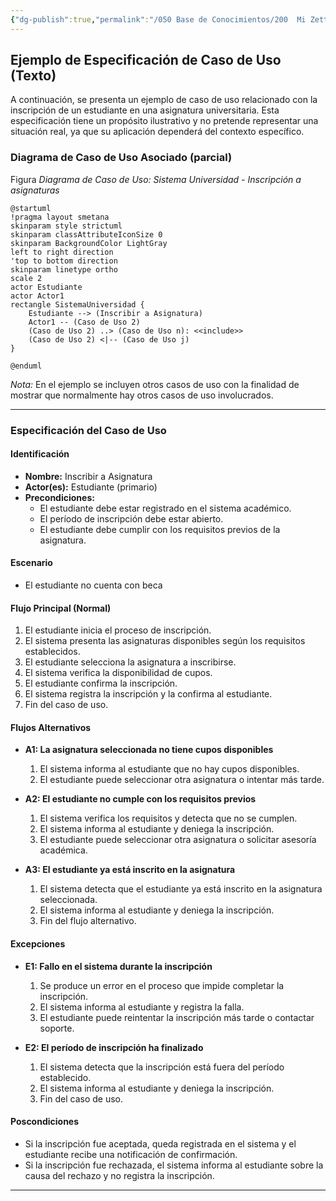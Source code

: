 ```yaml
---
{"dg-publish":true,"permalink":"/050 Base de Conocimientos/200  Mi Zettelkasten/100 Docencia/IS1/2025/Clase 09 Diagrama de Casos de Uso (Fundamentos y Elementos Básicos)/Zk Diagrama de Casos de Uso - Elementos (Caso de Uso) Especificación - Ejemplo/","tags":["digitalGarden","casosDeUso","diagramaCasosDeUso","especificación"]}
---
```


## Ejemplo de Especificación de Caso de Uso (Texto)

A continuación, se presenta un ejemplo de caso de uso relacionado con la inscripción de un estudiante en una asignatura universitaria. Esta especificación tiene un propósito ilustrativo y no pretende representar una situación real, ya que su aplicación dependerá del contexto específico.

### Diagrama de Caso de Uso Asociado (parcial)

Figura
_Diagrama de Caso de Uso: Sistema Universidad - Inscripción a asignaturas_
```plantuml
@startuml
!pragma layout smetana
skinparam style strictuml
skinparam classAttributeIconSize 0
skinparam BackgroundColor LightGray
left to right direction
'top to bottom direction
skinparam linetype ortho
scale 2
actor Estudiante
actor Actor1
rectangle SistemaUniversidad {
	Estudiante --> (Inscribir a Asignatura)
	Actor1 -- (Caso de Uso 2)
	(Caso de Uso 2) ..> (Caso de Uso n): <<include>>
	(Caso de Uso 2) <|-- (Caso de Uso j)
}

@enduml
```

_Nota:_ En el ejemplo se incluyen otros casos de uso con la finalidad de mostrar que normalmente hay otros casos de uso involucrados.

----
### Especificación del Caso de Uso

#### Identificación
- **Nombre:** Inscribir a Asignatura
- **Actor(es):** Estudiante (primario)
- **Precondiciones:**
    - El estudiante debe estar registrado en el sistema académico.
    - El período de inscripción debe estar abierto.
    - El estudiante debe cumplir con los requisitos previos de la asignatura.

#### Escenario
- El estudiante no cuenta con beca

#### Flujo Principal (Normal)

1. El estudiante inicia el proceso de inscripción.
2. El sistema presenta las asignaturas disponibles según los requisitos establecidos.
3. El estudiante selecciona la asignatura a inscribirse.
4. El sistema verifica la disponibilidad de cupos.
5. El estudiante confirma la inscripción.
6. El sistema registra la inscripción y la confirma al estudiante.
7. Fin del caso de uso.

#### Flujos Alternativos
- **A1: La asignatura seleccionada no tiene cupos disponibles**
    1. El sistema informa al estudiante que no hay cupos disponibles.
    2. El estudiante puede seleccionar otra asignatura o intentar más tarde.
        
- **A2: El estudiante no cumple con los requisitos previos**
    1. El sistema verifica los requisitos y detecta que no se cumplen.
    2. El sistema informa al estudiante y deniega la inscripción.
    3. El estudiante puede seleccionar otra asignatura o solicitar asesoría académica.
    
- **A3: El estudiante ya está inscrito en la asignatura**
    1. El sistema detecta que el estudiante ya está inscrito en la asignatura seleccionada.
    2. El sistema informa al estudiante y deniega la inscripción.
    3. Fin del flujo alternativo.
#### Excepciones

- **E1: Fallo en el sistema durante la inscripción**
    1. Se produce un error en el proceso que impide completar la inscripción.
    2. El sistema informa al estudiante y registra la falla.
    3. El estudiante puede reintentar la inscripción más tarde o contactar soporte.
        
- **E2: El período de inscripción ha finalizado**
    1. El sistema detecta que la inscripción está fuera del período establecido.
    2. El sistema informa al estudiante y deniega la inscripción.
    3. Fin del caso de uso.

#### Poscondiciones

- Si la inscripción fue aceptada, queda registrada en el sistema y el estudiante recibe una notificación de confirmación.
- Si la inscripción fue rechazada, el sistema informa al estudiante sobre la causa del rechazo y no registra la inscripción.

----

